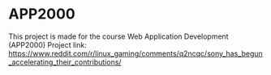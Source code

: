 # APP2000
This project is made for the course Web Application Development (APP2000)
Project link: https://www.reddit.com/r/linux_gaming/comments/q2ncqc/sony_has_begun_accelerating_their_contributions/
